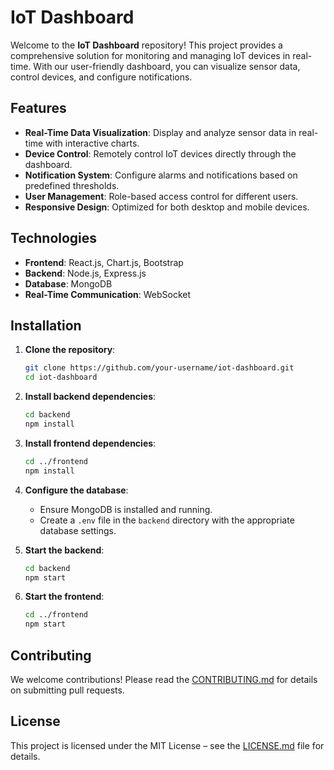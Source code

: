 # IoT Dashboard

Welcome to the **IoT Dashboard** repository! This project provides a comprehensive solution for monitoring and managing IoT devices in real-time. With our user-friendly dashboard, you can visualize sensor data, control devices, and configure notifications.

## Features

- **Real-Time Data Visualization**: Display and analyze sensor data in real-time with interactive charts.
- **Device Control**: Remotely control IoT devices directly through the dashboard.
- **Notification System**: Configure alarms and notifications based on predefined thresholds.
- **User Management**: Role-based access control for different users.
- **Responsive Design**: Optimized for both desktop and mobile devices.

## Technologies

- **Frontend**: React.js, Chart.js, Bootstrap
- **Backend**: Node.js, Express.js
- **Database**: MongoDB
- **Real-Time Communication**: WebSocket

## Installation

1. **Clone the repository**:
   ```bash
   git clone https://github.com/your-username/iot-dashboard.git
   cd iot-dashboard
   ```

2. **Install backend dependencies**:
   ```bash
   cd backend
   npm install
   ```

3. **Install frontend dependencies**:
   ```bash
   cd ../frontend
   npm install
   ```

4. **Configure the database**:
   - Ensure MongoDB is installed and running.
   - Create a `.env` file in the `backend` directory with the appropriate database settings.

5. **Start the backend**:
   ```bash
   cd backend
   npm start
   ```

6. **Start the frontend**:
   ```bash
   cd ../frontend
   npm start
   ```

## Contributing

We welcome contributions! Please read the [CONTRIBUTING.md](CONTRIBUTING.md) for details on submitting pull requests.

## License

This project is licensed under the MIT License – see the [LICENSE.md](LICENSE.md) file for details.
